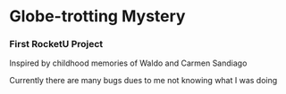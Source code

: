 Globe-trotting Mystery
=====

### First RocketU Project

Inspired by childhood memories of Waldo and Carmen Sandiago

Currently there are many bugs dues to me not knowing what I was doing


